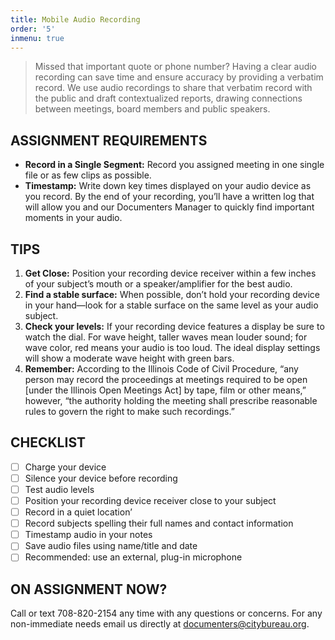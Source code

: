 ```yaml
---
title: Mobile Audio Recording
order: '5'
inmenu: true
---
```

> Missed that important quote or phone number? Having a clear audio recording can save time and ensure accuracy by providing a verbatim record. We use audio recordings to share that verbatim record with the public and draft contextualized reports, drawing connections between meetings, board members and public speakers.

## ASSIGNMENT REQUIREMENTS

* **Record in a Single Segment:** Record you assigned meeting in one single file or as few clips as possible. 
* **Timestamp:** Write down key times displayed on your audio device as you record. By the end of your recording, you’ll have a written log that will allow you and our Documenters Manager to quickly find important moments in your audio.

## TIPS

1. **Get Close:** Position your recording device receiver within a few inches of your subject’s mouth or a speaker/amplifier for the best audio.
2. **Find a stable surface:** When possible, don’t hold your recording device in your hand—look for a stable surface on the same level as your audio subject.
3. **Check your levels:** If your recording device features a display be sure to watch the dial. For wave height, taller waves mean louder sound; for wave color, red means your audio is too loud. The ideal display settings will show a moderate wave height with green bars.
4. **Remember:** According to the Illinois Code of Civil Procedure, “any person may record the proceedings at meetings required to be open \[under the Illinois Open Meetings Act] by tape, film or other means,” however, “the authority holding the meeting shall prescribe reasonable rules to govern the right to make such recordings.”

## CHECKLIST

* [ ] Charge your device
* [ ] Silence your device before recording
* [ ] Test audio levels
* [ ] Position your recording device receiver close to your subject
* [ ] Record in a quiet location’
* [ ] Record subjects spelling their full names and contact information
* [ ] Timestamp audio in your notes
* [ ] Save audio files using name/title and date
* [ ] Recommended: use an external, plug-in microphone

## ON ASSIGNMENT NOW?

Call or text 708-820-2154 any time with any questions or concerns. For any non-immediate needs email us directly at documenters@citybureau.org.
